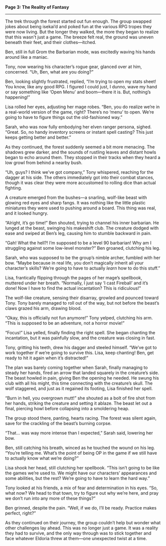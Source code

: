 **Page 3: The Reality of Fantasy**

---

The trek through the forest started out fun enough. The group swapped jokes about being isekai’d and poked fun at the various RPG tropes they were now living. But the longer they walked, the more they began to realize that this wasn't just a game. The breeze felt real, the ground was uneven beneath their feet, and their clothes—itched. 

Ben, still in full Grom the Barbarian mode, was excitedly waving his hands around like a maniac.

Tony, now wearing his character’s rogue gear, glanced over at him, concerned. “Uh, Ben, what are you doing?”

Ben, looking slightly frustrated, replied, “I’m trying to open my stats sheet! You know, like any good RPG. I figured I could just, I dunno, wave my hand or say something like ‘Open Menu’ and boom—there it is. But, nothing’s happening!”

Lisa rolled her eyes, adjusting her mage robes. “Ben, you do realize we’re in a real-world version of the game, right? There’s no ‘menu’ to open. We’re going to have to figure things out the old-fashioned way.”

Sarah, who was now fully embodying her elven ranger persona, sighed. “Great. So, no handy inventory screens or instant spell casting? This just keeps getting better and better.”

As they continued, the forest suddenly seemed a bit more menacing. The shadows grew darker, and the sounds of rustling leaves and distant howls began to echo around them. They stopped in their tracks when they heard a low growl from behind a nearby bush.

“Uh, guys? I think we’ve got company,” Tony whispered, reaching for the dagger at his side. The others immediately got into their combat stances, though it was clear they were more accustomed to rolling dice than actual fighting.

A creature emerged from the bushes—a snarling, wolf-like beast with glowing red eyes and sharp fangs. It was nothing like the little plastic miniatures they were used to pushing around a board. This thing was real, and it looked hungry.

“Alright, it’s go time!” Ben shouted, trying to channel his inner barbarian. He lunged at the beast, swinging his makeshift club. The creature dodged with ease and swiped at Ben’s leg, causing him to stumble backward in pain.

“Gah! What the hell?! I’m supposed to be a level 90 barbarian! Why am I struggling against some low-level monster?” Ben groaned, clutching his leg.

Sarah, who was supposed to be the group’s nimble archer, fumbled with her bow. “Maybe because in real life, you don’t magically inherit all your character’s skills? We’re going to have to actually *learn* how to do this stuff.”

Lisa, frantically flipping through the pages of her mage’s spellbook, muttered under her breath. “Normally, I just say ‘I cast Fireball’ and it’s done! Now I have to find the actual incantation? This is ridiculous!”

The wolf-like creature, sensing their disarray, growled and pounced toward Tony. Tony barely managed to roll out of the way, but not before the beast’s claws grazed his arm, drawing blood.

“Okay, this is officially not fun anymore!” Tony yelped, clutching his arm. “This is supposed to be an adventure, not a horror movie!”

“Focus!” Lisa yelled, finally finding the right spell. She began chanting the incantation, but it was painfully slow, and the creature was closing in fast.

Tony, gritting his teeth, drew his dagger and steeled himself. “We’ve got to work together if we’re going to survive this. Lisa, keep chanting! Ben, get ready to hit it again when it’s distracted!”

The plan was barely coming together when Sarah, finally managing to steady her hands, fired an arrow that landed squarely in the creature’s side. The beast howled in pain, giving Ben the opening he needed. He swung his club with all his might, this time connecting with the creature’s skull. The wolf staggered, and just as it regained its footing, Lisa finished her spell.

“Burn in hell, you overgrown mutt!” she shouted as a bolt of fire shot from her hands, striking the creature and setting it ablaze. The beast let out a final, piercing howl before collapsing into a smoldering heap.

The group stood there, panting, hearts racing. The forest was silent again, save for the crackling of the beast’s burning corpse.

“That... was way more intense than I expected,” Sarah said, lowering her bow.

Ben, still catching his breath, winced as he touched the wound on his leg. “You’re telling me. What’s the point of being OP in the game if we still have to actually know what we’re doing?”

Lisa shook her head, still clutching her spellbook. “This isn’t going to be like the games we’re used to. We might have our characters’ appearances and some abilities, but the rest? We’re going to have to learn the hard way.”

Tony looked at his friends, a mix of fear and determination in his eyes. “So, what now? We head to that town, try to figure out why we’re here, and pray we don’t run into any more of these things?”

Ben grinned, despite the pain. “Well, if we do, I’ll be ready. Practice makes perfect, right?”

As they continued on their journey, the group couldn’t help but wonder what other challenges lay ahead. This was no longer just a game. It was a reality they had to survive, and the only way through was to stick together and face whatever Eldoria threw at them—one unexpected twist at a time.
